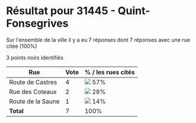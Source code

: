 # Résultat pour 31445 - Quint-Fonsegrives

Sur l'ensemble de la ville il y a eu 7 réponses dont 7 réponses avec une rue citée (100%)

3 points noirs identifiés

| Rue | Vote | % / les rues cités|
|-----|------|-------------------|
| Route de Castres | 4 | <img src="../../img/bar_57.gif" />&nbsp;57%|
| Rue des Coteaux | 2 | <img src="../../img/bar_28.gif" />&nbsp;28%|
| Route de la Saune | 1 | <img src="../../img/bar_14.gif" />&nbsp;14%|
| **Total** | 7 | 100%|
